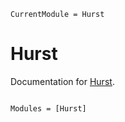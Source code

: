 ```@meta
CurrentModule = Hurst
```

# Hurst

Documentation for [Hurst](https://github.com/josephcbradley/Hurst.jl).

```@index
```

```@autodocs
Modules = [Hurst]
```
